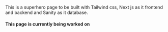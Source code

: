 This is a superhero page to be built with Tailwind css, Next js as it frontend and backend and Sanity as it database.

#### This page is currently being worked on